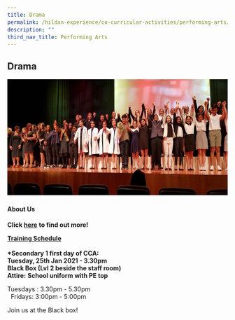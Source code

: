 ```yaml
---
title: Drama
permalink: /hildan-experience/co-curricular-activities/performing-arts/drama-club/
description: ""
third_nav_title: Performing Arts
---
```

Drama
-----


![](/images/CCA/Dram2.png)


#### About Us

**Click [here](/files/CCA/dramaclub.pdf)** **to find out more!**  
  
**<u>Training Schedule</u>**  <br><br>
**\*Secondary 1 first day of CCA:**  
**Tuesday, 25th Jan 2021 - 3.30pm  
Black Box (Lvl 2 beside the staff room)**  
**Attire:** **School uniform with PE top**

Tuesdays : 3.30pm - 5.30pm <br>  
Fridays: 3:00pm - 5:00pm

Join us at the Black box!